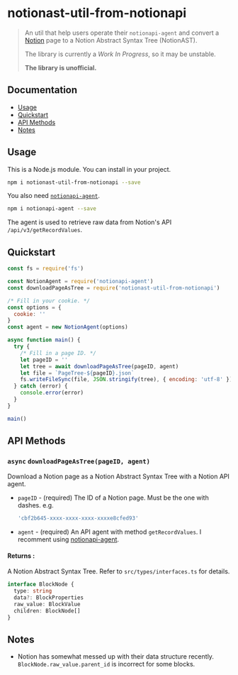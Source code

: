 # notionast-util-from-notionapi

> An util that help users operate their `notionapi-agent` and convert a [Notion](https://www.notion.so) page to a Notion Abstract Syntax Tree (NotionAST).
>
> The library is currently a *Work In Progress*, so it may be unstable.
>
> **The library is unofficial.**

## Documentation

* [Usage](#Usage)
* [Quickstart](#Quickstart)
* [API Methods](#API-Methods)
* [Notes](#Notes)

## Usage

This is a Node.js module. You can install in your project.

```bash
npm i notionast-util-from-notionapi --save
```

You also need [`notionapi-agent`](https://github.com/dragonman225/notionapi-agent).

```bash
npm i notionapi-agent --save
```

The agent is used to retrieve raw data from Notion's API `/api/v3/getRecordValues`.

## Quickstart

```javascript
const fs = require('fs')

const NotionAgent = require('notionapi-agent')
const downloadPageAsTree = require('notionast-util-from-notionapi')

/* Fill in your cookie. */
const options = {
  cookie: ''
}
const agent = new NotionAgent(options)

async function main() {
  try {
    /* Fill in a page ID. */
    let pageID = ''
    let tree = await downloadPageAsTree(pageID, agent)
    let file = `PageTree-${pageID}.json`
    fs.writeFileSync(file, JSON.stringify(tree), { encoding: 'utf-8' })
  } catch (error) {
    console.error(error)
  }
}

main()
```

## API Methods

### `async` `downloadPageAsTree(pageID, agent)`

Download a Notion page as a Notion Abstract Syntax Tree with a Notion API agent.

* `pageID` - (required) The ID of a Notion page. Must be the one with dashes. e.g.

  ```javascript
  'cbf2b645-xxxx-xxxx-xxxx-xxxxe8cfed93'
  ```

* `agent` - (required) An API agent with method `getRecordValues`. I recomment using [notionapi-agent](https://github.com/dragonman225/notionapi-agent).

#### Returns :

A Notion Abstract Syntax Tree. Refer to `src/types/interfaces.ts` for details.

```typescript
interface BlockNode {
  type: string
  data?: BlockProperties
  raw_value: BlockValue
  children: BlockNode[]
}
```

## Notes

* Notion has somewhat messed up with their data structure recently. `BlockNode.raw_value.parent_id` is incorrect for some blocks.
